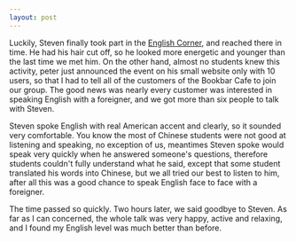 ```yaml
---
layout: post
---
```


Luckily, Steven finally took part in the [English Corner](http://www.happyec.org),
and reached there in time. He had his hair cut off, so he looked more
energetic and younger than the last time we met him. On the other hand, almost
no students knew this activity, peter just announced the event on his small
website only with 10 users, so that I had to tell all of the customers of the
Bookbar Cafe to join our group. The good news was nearly every customer was
interested in speaking English with a foreigner, and we got more than six
people to talk with Steven. 

Steven spoke English with real American accent and clearly, so it sounded very
comfortable. You know the most of Chinese students were not good at listening
and speaking, no exception of us, meantimes Steven spoke would speak very
quickly when he answered someone's questions, therefore students couldn't
fully understand what he said, except that some student translated his words
into Chinese, but we all tried our best to listen to him, after all this was a
good chance to speak English face to face with a foreigner.  

The time passed so quickly. Two hours later, we said goodbye to Steven. As far
as I can concerned, the whole talk was very happy, active and relaxing, and I
found my English level was much better than before.  

